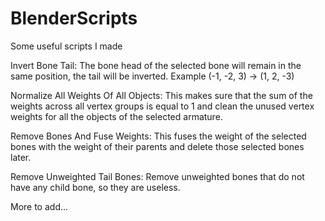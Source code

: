 # BlenderScripts
Some useful scripts I made

Invert Bone Tail:
The bone head of the selected bone will remain in the same position, the tail will be inverted. Example (-1, -2, 3) -> (1, 2, -3)

Normalize All Weights Of All Objects:
This makes sure that the sum of the weights across all vertex groups is equal to 1 and clean the unused vertex weights for all the objects of the selected armature.

Remove Bones And Fuse Weights:
This fuses the weight of the selected bones with the weight of their parents and delete those selected bones later.

Remove Unweighted Tail Bones:
Remove unweighted bones that do not have any child bone, so they are useless.

More to add...
